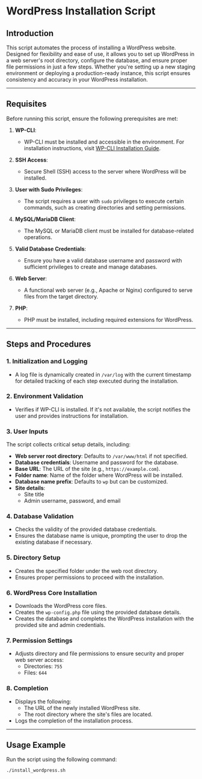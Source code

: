 # WordPress Installation Script

## Introduction

This script automates the process of installing a WordPress website. Designed for flexibility and ease of use, it allows you to set up WordPress in a web server's root directory, configure the database, and ensure proper file permissions in just a few steps. Whether you're setting up a new staging environment or deploying a production-ready instance, this script ensures consistency and accuracy in your WordPress installation.

---

## Requisites

Before running this script, ensure the following prerequisites are met:

1. **WP-CLI**:
   - WP-CLI must be installed and accessible in the environment. For installation instructions, visit [WP-CLI Installation Guide](https://wp-cli.org/#installing).

2. **SSH Access**:
   - Secure Shell (SSH) access to the server where WordPress will be installed.

3. **User with Sudo Privileges**:
   - The script requires a user with `sudo` privileges to execute certain commands, such as creating directories and setting permissions.

4. **MySQL/MariaDB Client**:
   - The MySQL or MariaDB client must be installed for database-related operations.

5. **Valid Database Credentials**:
   - Ensure you have a valid database username and password with sufficient privileges to create and manage databases.

6. **Web Server**:
   - A functional web server (e.g., Apache or Nginx) configured to serve files from the target directory.

7. **PHP**:
   - PHP must be installed, including required extensions for WordPress.

---

## Steps and Procedures

### 1. **Initialization and Logging**
- A log file is dynamically created in `/var/log` with the current timestamp for detailed tracking of each step executed during the installation.

### 2. **Environment Validation**
- Verifies if WP-CLI is installed. If it's not available, the script notifies the user and provides instructions for installation.

### 3. **User Inputs**
The script collects critical setup details, including:
- **Web server root directory**: Defaults to `/var/www/html` if not specified.
- **Database credentials**: Username and password for the database.
- **Base URL**: The URL of the site (e.g., `https://example.com`).
- **Folder name**: Name of the folder where WordPress will be installed.
- **Database name prefix**: Defaults to `wp` but can be customized.
- **Site details**:
  - Site title
  - Admin username, password, and email

### 4. **Database Validation**
- Checks the validity of the provided database credentials.
- Ensures the database name is unique, prompting the user to drop the existing database if necessary.

### 5. **Directory Setup**
- Creates the specified folder under the web root directory.
- Ensures proper permissions to proceed with the installation.

### 6. **WordPress Core Installation**
- Downloads the WordPress core files.
- Creates the `wp-config.php` file using the provided database details.
- Creates the database and completes the WordPress installation with the provided site and admin credentials.

### 7. **Permission Settings**
- Adjusts directory and file permissions to ensure security and proper web server access:
  - Directories: `755`
  - Files: `644`

### 8. **Completion**
- Displays the following:
  - The URL of the newly installed WordPress site.
  - The root directory where the site's files are located.
- Logs the completion of the installation process.

---

## Usage Example

Run the script using the following command:
```bash
./install_wordpress.sh
